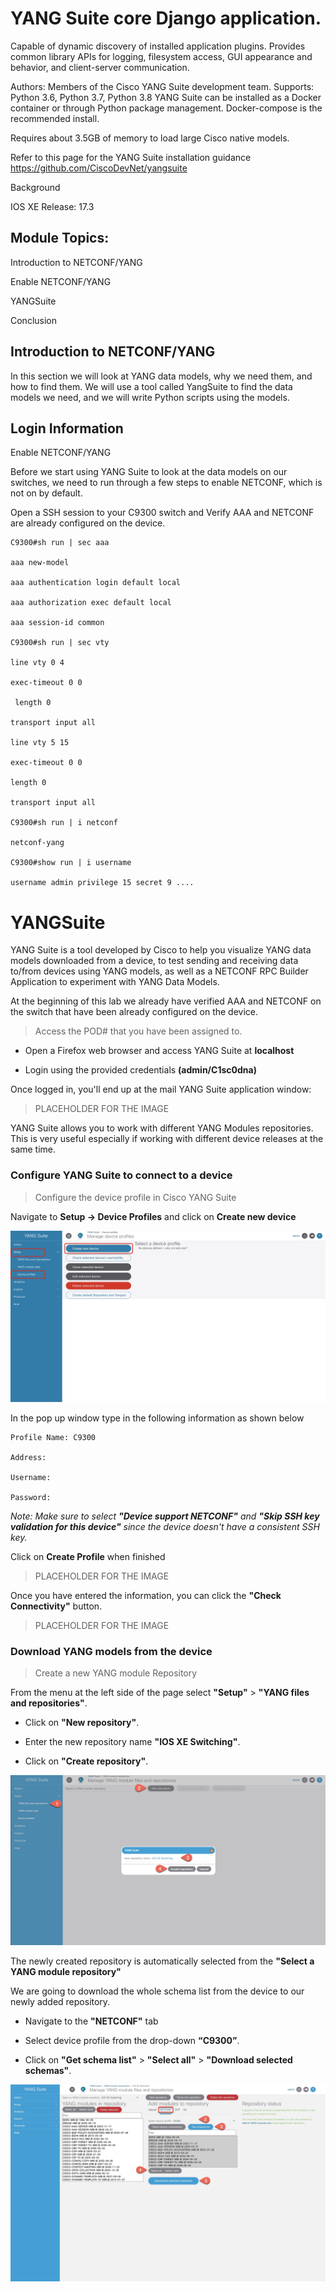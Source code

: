# YANG Suite core Django application.

Capable of dynamic discovery of installed application plugins. Provides common library APIs for logging, filesystem access, GUI appearance and behavior, and client-server communication.

Authors: Members of the Cisco YANG Suite development team.
Supports: Python 3.6, Python 3.7, Python 3.8
YANG Suite can be installed as a Docker container or through Python package management. Docker-compose is the recommended install.

Requires about 3.5GB of memory to load large Cisco native models.

Refer to this page for the YANG Suite installation guidance https://github.com/CiscoDevNet/yangsuite

Background

IOS XE Release: 17.3



## Module Topics:

Introduction to NETCONF/YANG

Enable NETCONF/YANG

YANGSuite

Conclusion



## Introduction to NETCONF/YANG

In this section we will look at YANG data models, why we need them, and how to find them. We will use a tool called YangSuite to find the data models we need, and we will write Python scripts using the models.

## Login Information

Enable NETCONF/YANG

Before we start using YANG Suite to look at the data models on our switches, we need to run through a few steps to enable NETCONF, which is not on by default.

Open a SSH session to your C9300 switch and Verify AAA and NETCONF are already configured on the device.

```
C9300#sh run | sec aaa

aaa new-model

aaa authentication login default local

aaa authorization exec default local

aaa session-id common

C9300#sh run | sec vty  

line vty 0 4  

exec-timeout 0 0

 length 0  

transport input all

line vty 5 15  

exec-timeout 0 0  

length 0  

transport input all

C9300#sh run | i netconf

netconf-yang

C9300#show run | i username

username admin privilege 15 secret 9 ....

```

# YANGSuite

YANG Suite is a tool developed by Cisco to help you visualize YANG data models downloaded from a device, to test sending and receiving data to/from devices using YANG models, as well as a NETCONF RPC Builder Application to experiment with YANG Data Models.

At the beginning of this lab we already have verified AAA and NETCONF on the switch that have been already configured on the device.

> Access the POD# that you have been assigned to.

* Open a Firefox web browser and access YANG Suite at **localhost**

* Login using the provided credentials **(admin/C1sc0dna)**

Once logged in, you'll end up at the mail YANG Suite application window:

>PLACEHOLDER FOR THE IMAGE

YANG Suite allows you to work with different YANG Modules repositories. This is very useful especially if working with different device releases at the same time.

### Configure YANG Suite to connect to a device

>Configure the device profile in Cisco YANG Suite

Navigate to **Setup -> Device Profiles** and click on **Create new device**

![](imgs/image2.png)

In the pop up window type in the following information as shown below

```
Profile Name: C9300

Address:

Username:

Password:
```


*Note: Make sure to select **"Device support NETCONF"** and **"Skip SSH key validation for this device"** since the device doesn't have a consistent SSH key.*


Click on **Create Profile** when finished

>PLACEHOLDER FOR THE IMAGE

Once you have entered the information, you can click the **"Check Connectivity"** button.

>PLACEHOLDER FOR THE IMAGE

### Download YANG models from the device

> Create a new YANG module Repository

From the menu at the left side of the page select **"Setup"** > **"YANG files and repositories"**.

* Click on **"New repository"**.

* Enter the new repository name **"IOS XE Switching"**.

* Click on **"Create repository"**.

![](imgs/image5.png)

The newly created repository is automatically selected from the **"Select a YANG module repository"**

We are going to download the whole schema list from the device to our newly added repository.

* Navigate to the **"NETCONF"** tab

* Select device profile from the drop-down **“C9300”**.
* Click on **"Get schema list"** > **"Select all"** > **"Download selected schemas"**.

![](imgs/image6.png)
